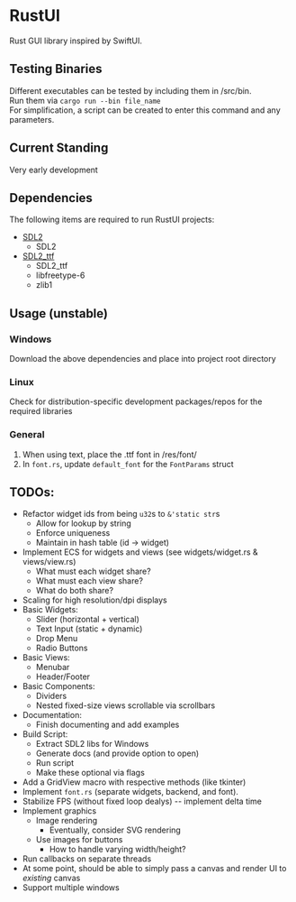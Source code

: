 # RustUI
Rust GUI library inspired by SwiftUI.

## Testing Binaries
Different executables can be tested by including them in /src/bin.  
Run them via `cargo run --bin file_name`  
For simplification, a script can be created to enter this command and any parameters.

## Current Standing
Very early development

## Dependencies
The following items are required to run RustUI projects:
- [SDL2](https://www.libsdl.org/download-2.0.php)
  - SDL2
- [SDL2_ttf](https://www.libsdl.org/projects/SDL_ttf/)
  - SDL2_ttf
  - libfreetype-6
  - zlib1

## Usage (unstable)
### Windows
Download the above dependencies and place into project root directory
### Linux
Check for distribution-specific development packages/repos for the required libraries
### General
1. When using text, place the .ttf font in /res/font/
2. In `font.rs`, update `default_font` for the `FontParams` struct

## TODOs:
- Refactor widget ids from being `u32`s to `&'static str`s
  - Allow for lookup by string
  - Enforce uniqueness
  - Maintain in hash table (id -> widget)
- Implement ECS for widgets and views (see widgets/widget.rs & views/view.rs)
  - What must each widget share?
  - What must each view share?
  - What do both share?
- Scaling for high resolution/dpi displays
- Basic Widgets:
  - Slider (horizontal + vertical)
  - Text Input (static + dynamic)
  - Drop Menu
  - Radio Buttons
- Basic Views:
  - Menubar
  - Header/Footer
- Basic Components:
  - Dividers
  - Nested fixed-size views scrollable via scrollbars
- Documentation:
  - Finish documenting and add examples
- Build Script:
  - Extract SDL2 libs for Windows
  - Generate docs (and provide option to open)
  - Run script
  - Make these optional via flags
- Add a GridView macro with respective methods (like tkinter)
- Implement `font.rs` (separate widgets, backend, and font).
- Stabilize FPS (without fixed loop dealys) -- implement delta time
- Implement graphics
  - Image rendering
    - Eventually, consider SVG rendering
  - Use images for buttons
    - How to handle varying width/height?
- Run callbacks on separate threads
- At some point, should be able to simply pass a canvas and render UI to *existing* canvas
- Support multiple windows